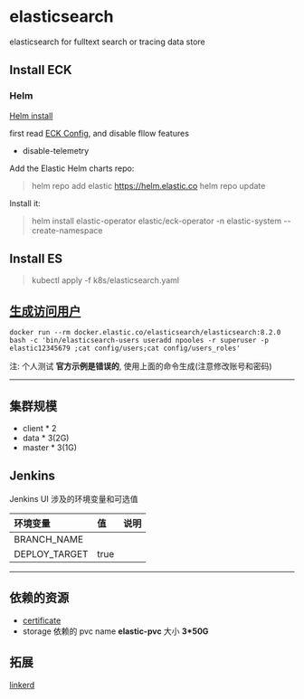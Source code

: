 # elasticsearch

elasticsearch for fulltext search or tracing data store

## Install ECK

### Helm
[Helm install](https://www.elastic.co/guide/en/cloud-on-k8s/current/k8s-install-helm.html#k8s-install-helm-global)

first read [ECK Config](https://www.elastic.co/guide/en/cloud-on-k8s/current/k8s-operator-config.html), and disable fllow features

+ disable-telemetry

Add the Elastic Helm charts repo:

> helm repo add elastic https://helm.elastic.co
> helm repo update

Install it:

> helm install elastic-operator elastic/eck-operator -n elastic-system --create-namespace

## Install ES

> kubectl apply -f k8s/elasticsearch.yaml

## [生成访问用户](https://www.elastic.co/guide/en/cloud-on-k8s/master/k8s-users-and-roles.html)

```
docker run --rm docker.elastic.co/elasticsearch/elasticsearch:8.2.0 bash -c 'bin/elasticsearch-users useradd npooles -r superuser -p elastic12345679 ;cat config/users;cat config/users_roles'
```

注: 个人测试 **官方示例是错误的**, 使用上面的命令生成(注意修改账号和密码)

---

## 集群规模
+ client * 2
+ data * 3(2G)
+ master * 3(1G)
## Jenkins

Jenkins UI 涉及的环境变量和可选值

| 环境变量      | 值   | 说明 |
|:--------------|:-----|:-----|
| BRANCH_NAME   |      |      |
| DEPLOY_TARGET | true |      |

---

## 依赖的资源

+ [certificate](https://www.elastic.co/guide/en/cloud-on-k8s/1.1/k8s_manage_the_webhook_certificate_with_cert_manager.html)
+ storage
    依赖的 pvc name **elastic-pvc** 大小 **3*50G**
## 拓展

[linkerd](https://www.elastic.co/guide/en/cloud-on-k8s/current/k8s-service-mesh-linkerd.html)
